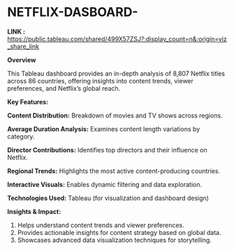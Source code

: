 # NETFLIX-DASBOARD-

**LINK :** https://public.tableau.com/shared/499X57ZSJ?:display_count=n&:origin=viz_share_link 

**Overview**

This Tableau dashboard provides an in-depth analysis of 8,807 Netflix titles across 86 countries, offering insights into content trends, viewer preferences, and Netflix’s global reach.


**Key Features:**


**Content Distribution:** Breakdown of movies and TV shows across regions.

**Average Duration Analysis:** Examines content length variations by category.

**Director Contributions:** Identifies top directors and their influence on Netflix.

**Regional Trends:** Highlights the most active content-producing countries.

**Interactive Visuals:** Enables dynamic filtering and data exploration.


**Technologies Used:**
Tableau (for visualization and dashboard design)


**Insights & Impact:**

1. Helps understand content trends and viewer preferences.
2. Provides actionable insights for content strategy based on global data.
3. Showcases advanced data visualization techniques for storytelling.
